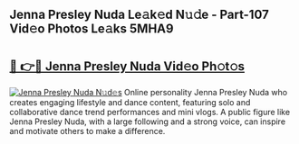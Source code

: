 ## Jenna Presley Nuda Le𝚊k𝚎d N𝚞𝚍e - Part-107 Vid𝚎o Photos Le𝚊ks 5MHA9

# <h2><a href="http://fbbwxda.evod.top/?m=Jenna+Presley+Nuda">🔗 👉🔴 Jenna Presley Nuda Vid𝚎o Ph𝚘t𝚘s</a></h2>

[![Jenna Presley Nuda N𝚞d𝚎s](https://i.imgur.com/8V9OHl7.gif)](http://fbbwxda.evod.top/?m=Jenna+Presley+Nuda)
Online personality Jenna Presley Nuda who creates engaging lifestyle and dance content, featuring solo and collaborative dance trend performances and mini vlogs. A public figure like Jenna Presley Nuda, with a large following and a strong voice, can inspire and motivate others to make a difference. 
